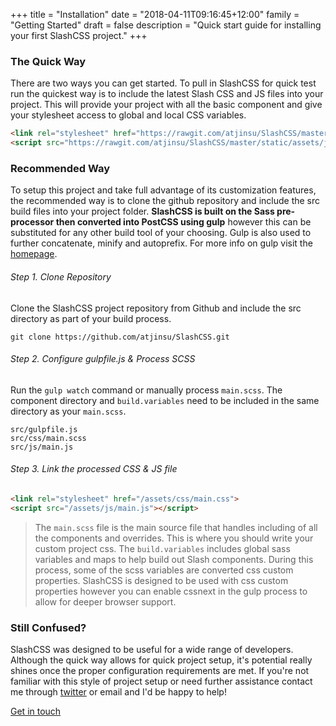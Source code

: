 +++
title = "Installation"
date = "2018-04-11T09:16:45+12:00"
family = "Getting Started"
draft = false
description = "Quick start guide for installing your first SlashCSS project."
+++

### The Quick Way

There are two ways you can get started. To pull in SlashCSS for quick test run the quickest way is to include the latest Slash CSS and JS files into your project. This will provide your project with all the basic component and give your stylesheet access to global and local CSS variables.

```html
<link rel="stylesheet" href="https://rawgit.com/atjinsu/SlashCSS/master/static/assets/css/main.css">
<script src="https://rawgit.com/atjinsu/SlashCSS/master/static/assets/js/main.js"></script>
```

### Recommended Way

To setup this project and take full advantage of its customization features, the recommended way is to clone the github repository and include the src build files into your project folder. **SlashCSS is built on the Sass pre-processor then converted into PostCSS using gulp** however this can be substituted for any other build tool of your choosing. Gulp is also used to further concatenate, minify and autoprefix. For more info on gulp visit the [homepage](https://gulpjs.com/).

###### Step 1. Clone Repository

Clone the SlashCSS project repository from Github and include the src directory as part of your build process.

```terminal
git clone https://github.com/atjinsu/SlashCSS.git
```

###### Step 2. Configure gulpfile.js & Process SCSS

Run the `gulp watch` command or manually process `main.scss`. The component directory and `build.variables` need to be included in the same directory as your `main.scss`.

```terminal
src/gulpfile.js
src/css/main.scss
src/js/main.js
```

###### Step 3. Link the processed CSS & JS file

```html
<link rel="stylesheet" href="/assets/css/main.css">
<script src="/assets/js/main.js"></script>
```

> The `main.scss` file is the main source file that handles including of all the components and overrides. This is where you should write your custom project css. The `build.variables` includes global sass variables and maps to help build out Slash components. During this process, some of the scss variables are converted css custom properties. SlashCSS is designed to be used with css custom properties however you can enable cssnext in the gulp process to allow for deeper browser support.

### Still Confused?

SlashCSS was designed to be useful for a wide range of developers. Although the quick way allows for quick project setup, it's potential really shines once the proper configuration requirements are met. If you're not familiar with this style of project setup or need further assistance contact me through [twitter](https://twitter.com/SlashCSS/) or email and I'd be happy to help!

<a href="mailto:made@slashcss.com" class="button button-style:outline font-size:body font-case:none color:black">
  <i class="fas fa-envelope margin-right:u2"></i>
  Get in touch
</a>
